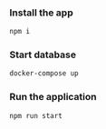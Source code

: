 ### Install the app
```bash
npm i
```

### Start database
```bash
docker-compose up
```

### Run the application
```bash
npm run start
```